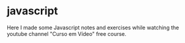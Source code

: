 # javascript
Here I made some Javascript notes and exercises while watching the youtube channel "Curso em Vídeo" free course.

